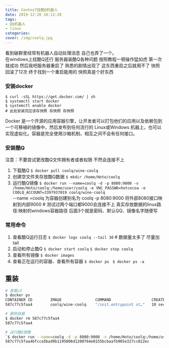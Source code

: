 ```yaml
---
title: Centos7挂酷Q机器人
date: 2019-12-20 16:12:28
tags: 
- QQ机器人
- linux 
categories:
cover: /img/coolq.jpg
---
```


看到破群里经常有机器人自动处理消息 自己也弄了一个。  
在windows上挂酷Q还行 服务器装酷Q各种问题 
按照教程一顿操作猛如虎 第一次就成功 然后我吧服务器重启了
熟悉的剧情出现了 这东西重启之后就用不了 
快照回滚了12次 终于找到一个重启能用的 
快照真是个好东西

### 安装docker
```
$ curl -sSL https://get.docker.com/ | sh
$ systemctl start docker
$ systemctl enable docker
# 此处安装完应该存快照 存快照 存快照
```
Docker 是一个开源的应用容器引擎，让开发者可以打包他们的应用以及依赖包到一个可移植的镜像中，然后发布到任何流行的 Linux或Windows 机器上，也可以实现虚拟化。容器是完全使用沙箱机制，相互之间不会有任何接口。

### 安装酷Q 
注意：不要尝试更改酷Q文件拥有者或者权限 不然会连接不上 
1. 下载酷Q 
`$ docker pull coolq/wine-coolq`  
2. 创建空文件夹存放酷Q数据
`$ mkdir /home/Hoto/coolq `  
3. 运行酷Q镜像
`$ docker run --name=coolq -d -p 8080:9000 -v /home/Hoto/coolq:/home/user/coolq -e VNC_PASSWD=hotcocoa -e COOLQ_ACCOUNT=3397937019 coolq/wine-coolq`  
    --name =coolq 为容器创建别名为 coolq
    -p 8080:9000  将外部8080接口映射到内部9000 # 测试过两个端口都9000会连接不上
    真实存放数据的linux路径:映射的windows容器路径
    后面3个就是密码、默认QQ、镜像名字随便写

### 常用命令
1. 查看酷Q运行日志 
    `$ docker logs coolq --tail 30`  # 数据量太多了 尽量加tail 
2. 启动和停止酷Q
    `$ docker start coolq`
    `$ docker stop coolq`
3. 查看所有镜像
    `$ docker images ` 
4. 查看正在运行的容器、查看所有容器
    `$ docker ps `
    `$ docker ps -a`

## 重装
``` bash
# 查看id
$ docker ps  
CONTAINER ID        IMAGE               COMMAND                  CREATED             STATUS              PORTS                    NAMES
587c77c5faa4        coolq/wine-coolq    "/init.entrypoint st…"   10 seconds ago      Up 9 seconds        0.0.0.0:8080->9000/tcp   coolq

# 删除容器
$ docker rm 587c77c5faa4    
587c77c5faa4

# 运行酷Q镜像
`$ docker run --name=coolq -d -p 8080:9000 -v /home/Hoto/coolq:/home/user/coolq -e VNC_PASSWD=hotcocoa -e COOLQ_ACCOUNT=3397937019 coolq/wine-coolq`  
587c77c5faa4bfcca5bad9b1195806d1200764e0155bcbaafb905e327cc822ec    

```




